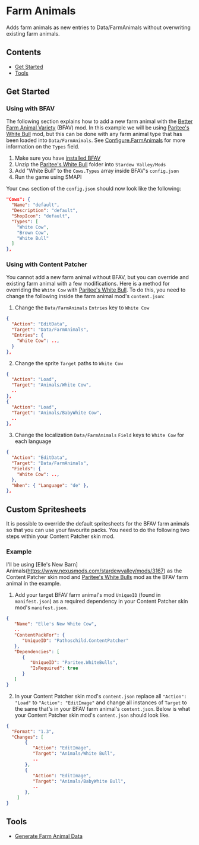 # Farm Animals

Adds farm animals as new entries to Data/FarmAnimals without overwriting existing farm animals.

## Contents

- [Get Started](#get-started)
- [Tools](#tools)

## Get Started

### Using with BFAV

The following section explains how to add a new farm animal with the [Better Farm Animal Variety](https://www.nexusmods.com/stardewvalley/mods/3296) (BFAV) mod. In this example we will be using [Paritee's White Bull](https://www.nexusmods.com/stardewvalley/mods/3298) mod, but this can be done with any farm animal type that has been loaded into `Data/FarmAnimals`. See [Configure.FarmAnimals](https://github.com/paritee/Better-Farm-Animal-Variety/blob/master/README.md#farmanimals) for more information on the `Types` field.

1. Make sure you have [installed BFAV](https://github.com/paritee/Better-Farm-Animal-Variety/blob/master/README.md#install)
2. Unzip the [Paritee's White Bull](https://www.nexusmods.com/stardewvalley/mods/3298) folder into `Stardew Valley/Mods`
3. Add "White Bull" to the `Cows.Types` array inside BFAV's `config.json`
4. Run the game using SMAPI

Your `Cows` section of the `config.json` should now look like the following:

```json
"Cows": {
  "Name": "default",
  "Description": "default",
  "ShopIcon": "default",
  "Types": [
    "White Cow",
    "Brown Cow",
    "White Bull"
  ]
},
```

### Using with Content Patcher

You cannot add a new farm animal without BFAV, but you can override and existing farm animal with a few modifications. Here is a method for overriding the `White Cow` with [Paritee's White Bull](https://www.nexusmods.com/stardewvalley/mods/3298). To do this, you need to change the following inside the farm animal mod's `content.json`:

1. Change the `Data/FarmAnimals` `Entries` key to `White Cow`

```json
{
  "Action": "EditData",
  "Target": "Data/FarmAnimals",
  "Entries": {
    "White Cow": ..,
  }
},
```

2. Change the sprite `Target` paths to `White Cow`

```json
{
  "Action": "Load",
  "Target": "Animals/White Cow",
  ..
},
{
  "Action": "Load",
  "Target": "Animals/BabyWhite Cow",
  ..
},
```

3. Change the localization `Data/FarmAnimals` `Field` keys to `White Cow` for each language

```json
{
  "Action": "EditData",
  "Target": "Data/FarmAnimals",
  "Fields": {
    "White Cow": ..,
  },
  "When": { "Language": "de" },
},
```

## Custom Spritesheets

It is possible to override the default spritesheets for the BFAV farm animals so that you can use your favourite packs. You need to do the following two steps within your Content Patcher skin mod.

### Example

I'll be using [Elle's New Barn] Animals(https://www.nexusmods.com/stardewvalley/mods/3167) as the Content Patcher skin mod and [Paritee's White Bulls](https://www.nexusmods.com/stardewvalley/mods/3298) mod as the BFAV farm animal in the example.

1. Add your target BFAV farm animal's mod `UniqueID` (found in `manifest.json`) as a required dependency in your Content Patcher skin mod's `manifest.json`.

```json
{
   "Name": "Elle's New White Cow",
   ..
   "ContentPackFor": {
      "UniqueID": "Pathoschild.ContentPatcher"
   },
   "Dependencies": [
      {
         "UniqueID": "Paritee.WhiteBulls",
         "IsRequired": true
      }
   ]
}
```

2. In your Content Patcher skin mod's `content.json` replace all `"Action": "Load"` to `"Action": "EditImage"` and change all instances of `Target` to the same that's in your BFAV farm animal's `content.json`. Below is what your Content Patcher skin mod's `content.json` should look like.

```json
{
  "Format": "1.3",
  "Changes": [
       {
          "Action": "EditImage",
          "Target": "Animals/White Bull",
          ..
       },
       {
          "Action": "EditImage",
          "Target": "Animals/BabyWhite Bull",
          ..
       },
    ]
}
```

## Tools

- [Generate Farm Animal Data](https://paritee.github.io/#generate-data-farmanimals-entry)

